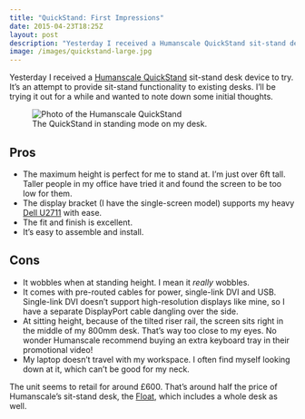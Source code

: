 ```yaml
---
title: "QuickStand: First Impressions"
date: 2015-04-23T18:25Z
layout: post
description: "Yesterday I received a Humanscale QuickStand sit-stand desk device to try. It’s an attempt to provide sit-stand functionality to existing desks. I’ll be trying it out for a while and wanted to note down some initial thoughts."
image: /images/quickstand-large.jpg
---
```


Yesterday I received a [Humanscale QuickStand](http://global.humanscale.com/products/product_detail.cfm?group=quickstand) sit-stand desk device to try. It’s an attempt to provide sit-stand functionality to existing desks. I’ll be trying it out for a while and wanted to note down some initial thoughts.

<figure>
    <img src="/images/quickstand-small.jpg" srcset="/images/quickstand-medium.jpg 1x, /images/quickstand-large.jpg 2x" alt="Photo of the Humanscale QuickStand">
    <figcaption>The QuickStand in standing mode on my desk.</figcaption>
</figure>

## Pros

- The maximum height is perfect for me to stand at. I’m just over 6ft tall. Taller people in my office have tried it and found the screen to be too low for them.
- The display bracket (I have the single-screen model) supports my heavy [Dell U2711](http://www.dell.com/ae/business/p/dell-u2711/pd) with ease.
- The fit and finish is excellent.
- It’s easy to assemble and install.

## Cons

- It wobbles when at standing height. I mean it _really_ wobbles.
- It comes with pre-routed cables for power, single-link DVI and USB. Single-link DVI doesn’t support high-resolution displays like mine, so I have a separate DisplayPort cable dangling over the side.
- At sitting height, because of the tilted riser rail, the screen sits right in the middle of my 800mm desk. That’s way too close to my eyes. No wonder Humanscale recommend buying an extra keyboard tray in their promotional video!
- My laptop doesn’t travel with my workspace. I often find myself looking down at it, which can’t be good for my neck.

The unit seems to retail for around £600. That’s around half the price of Humanscale’s sit-stand desk, the [Float](http://global.humanscale.com/products/product_detail.cfm?group=float), which includes a whole desk as well.
